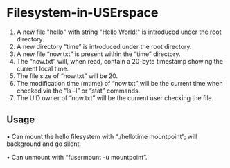 # Filesystem-in-USErspace

1. A new file "hello" with string "Hello World!" is introduced under the root directory.
2. A new directory “time” is introduced under the root directory.
3. A new file “now.txt” is present within the “time” directory.
4. The “now.txt” will, when read, contain a 20-byte timestamp showing the current local time.
5. The file size of “now.txt” will be 20.
6. The modification time (mtime) of “now.txt” will be the current time when checked via the
“ls -l” or “stat” commands.
7. The UID owner of “now.txt” will be the current user checking the file.

## Usage
• Can mount the hello filesystem with “./hellotime mountpoint”; will background and go silent.

• Can unmount with “fusermount -u mountpoint”.